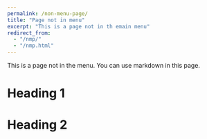 ```yaml
---
permalink: /non-menu-page/
title: "Page not in menu"
excerpt: "This is a page not in th emain menu"
redirect_from: 
  - "/nmp/"
  - "/nmp.html"
---
```


This is a page not in the menu. You can use markdown in this page.

Heading 1
======

Heading 2
======
